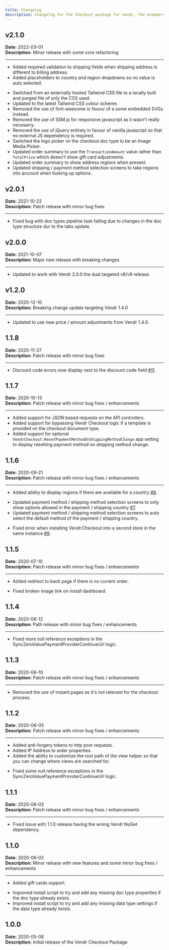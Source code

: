 ```yaml
---
title: Changelog
description: Changelog for the Checkout package for Vendr, the eCommerce solution for Umbraco v8+
---
```


## v2.1.0   
**Date:** 2022-03-01  
**Description:** Minor release with some core refactoring

---  

<changelog>
<changelog-group category="Added">  

* Added required validation to shipping fields when shipping address is different to billing address.
* Added placeholders to country and region dropdowns so no value is auto selected.

</changelog-group>
<changelog-group category="Changed">  

* Switched from an externally hosted Tailwind CSS file to a locally built and purged file of only the CSS used.
* Updated to the latest Tailwind CSS colour scheme.
* Removed the use of font-awesome in favour of a some embedded SVGs instead.
* Removed the use of SSM.js for responsive javascript as it wasn't really necesarry.
* Removed the use of jQuery entirely in favour of vanilla javascript so that no external JS dependency is required.
* Switched the logo picker on the checkout doc type to be an Image Media Picker.
* Updated order summary to use the `TransactionAmount` value rather than `TotalPrice` which doesn't show gift card adjustments.
* Updated order summary to show address regions when present.
* Updated shipping / payment method selection screens to take regions into account when looking up options.

</changelog-group>
</changelog>

## v2.0.1   
**Date:** 2021-10-22  
**Description:** Patch release with minor bug fixes 

---  

<changelog>
<changelog-group category="Fixed">  

* Fixed bug with doc types pipeline task failing due to changes in the doc type structure dur to the tabs update.

</changelog-group>
</changelog>

## v2.0.0   
**Date:** 2021-10-07   
**Description:** Major new release with breaking changes

---  

<changelog>
<changelog-group category="Breaking">  

* Updated to work with Vendr 2.0.0 the dual targeted v8/v9 release.

</changelog-group>
</changelog>


## v1.2.0   
**Date:** 2020-12-10    
**Description:** Breaking change update targeting Vendr 1.4.0 

---  

<changelog>
<changelog-group category="Breaking">  

    
* Updated to use new price / amount adjustments from Vendr 1.4.0.


</changelog-group>
</changelog>

## 1.1.8 
**Date:** 2020-11-27  
**Description:** Patch release with minor bug fixes 

---
<changelog>
<changelog-group category="Fixed">  

* Discount code errors now display next to the discount code field [#11](https://github.com/vendrhub/vendr-checkout/issues/11).

</changelog-group>
</changelog>

## 1.1.7 
**Date:** 2020-10-13  
**Description:** Patch release with minor bug fixes / enhancements

---
<changelog>
<changelog-group category="Added">  

* Added support for JSON based requests on the API controllers.
* Added support for bypassing Vendr Checkout logic if a template is provided on the checkout document type.
* Added support for optional `VendrCheckout:ResetPaymentMethodOnShippingMethodChange` app setting to display resetting payment method on shipping method change.

</changelog-group>
</changelog>

## 1.1.6 
**Date:** 2020-09-21  
**Description:** Patch release with minor bug fixes / enhancements  

---

<changelog>
<changelog-group category="Added">  

* Added ability to display regions if there are available for a country [#8](https://github.com/vendrhub/vendr-checkout/issues/8).  

</changelog-group>
<changelog-group category="Changed">  

* Updated payment method / shipping method selection screens to only show options allowed in the payment / shipping country [#7](https://github.com/vendrhub/vendr-checkout/issues/7).
* Updated payment method / shipping method selection screens to auto select the default method of the payment / shipping country.

</changelog-group>
<changelog-group category="Fixed">  

* Fixed error when installing Vendr.Checkout into a second store in the same instance [#9](https://github.com/vendrhub/vendr-checkout/issues/9).

</changelog-group>
</changelog>

## 1.1.5 
**Date:** 2020-07-10  
**Description:** Patch release with minor bug fixes / enhancements 

---  

<changelog>
<changelog-group category="Added">  

* Added redirect to back page if there is no current order.

</changelog-group>
<changelog-group category="Fixed">  

* Fixed broken image link on install dashboard.

</changelog-group>
</changelog>

## 1.1.4 
**Date:** 2020-06-12  
**Description:** Path release with minor bug fixes / enhancements 

---  

<changelog>
<changelog-group category="Changed">  

* Fixed more null reference exceptions in the SyncZeroValuePaymentProviderContinueUrl logic.

</changelog-group>
</changelog>

## 1.1.3 
**Date:** 2020-06-10  
**Description:** Patch release with minor bug fixes / enhancements 

---  

<changelog>
<changelog-group category="Changed">  

* Removed the use of instant.pages as it's not relevant for the checkout process.

</changelog-group>
</changelog>

## 1.1.2 
**Date:** 2020-06-05  
**Description:** Patch release with minor bug fixes / enhancements 

---  

<changelog>
<changelog-group category="Added">  

* Added anti-forgery tokens to http post requests.
* Added IP Address to order properties.
* Added the ability to customize the root path of the view helper so that you can change where views are searched for.

</changelog-group>
<changelog-group category="Fixed">  

* Fixed some null reference exceptions in the SyncZeroValuePaymentProviderContinueUrl logic.

</changelog-group>
</changelog>

## 1.1.1 
**Date:** 2020-06-02  
**Description:** Patch release with minor bug fixes / enhancements 

---  

<changelog>
<changelog-group category="Fixed">  

* Fixed issue with 1.1.0 release having the wrong Vendr NuGet dependency.

</changelog-group>
</changelog>

## 1.1.0 
**Date:** 2020-06-02  
**Description:** Minor release with new features and some minor bug fixes / enhancements 

---  

<changelog>
<changelog-group category="Added">  

* Added gift cards support.

</changelog-group>
<changelog-group category="Changed">  

* Improved install script to try and add any missing doc type properties if the doc type already exists.
* Improved install script to try and add any missing data type settings if the data type already exists.

</changelog-group>
</changelog>

## 1.0.0 
**Date:** 2020-05-08  
**Description:** Initial release of the Vendr Checkout Package  